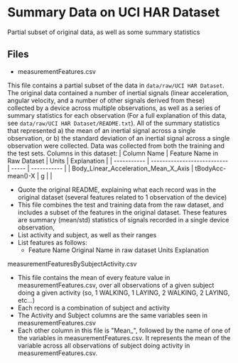 # Summary Data on UCI HAR Dataset
Partial subset of original data, as well as some summary statistics

## Files

- measurementFeatures.csv

This file contains a partial subset of the data in `data/raw/UCI HAR Dataset`. The
original data contained a number of inertial signals (linear acceleration, angular
velocity, and a number of other signals derived from these) collected by a device
across multiple observations, as well as a series of summary statistics for each
observation (For a full explanation of this data, see `data/raw/UCI HAR Dataset/README.txt`).
All of the summary statistics that represented a) the mean of an inertial signal
across a single observation, or b) the standard deviation of an inertial signal across
a single observation were collected. Data was collected from both the training
and the test sets. 
  Columns in this dataset:
  | Column Name | Feature Name in Raw Dataset | Units | Explanation |
  | ----------- | --------------------------- | ----- | ----------- |
  | Body_Linear_Acceleration_Mean_X_Axis | tBodyAcc-mean()-X | g | |
  

- Quote the original README, explaining what each record was in the original dataset (several features related to 1 observation of the device)
- This file combines the test and training data from the raw dataset, and includes
  a subset of the features in the original dataset. These features are summary (mean/std)
  statistics of signals recorded in a single device observation,
- List activity and subject, as well as their ranges
- List features as follows:
  - Feature Name  Original Name in raw dataset  Units Explanation

measurementFeaturesBySubjectActivity.csv
- This file contains the mean of every feature value in measurementFeatures.csv, over all
observations of a given subject doing a given activity (so, 1 WALKING, 1 LAYING, 2 WALKING, 2 LAYING, etc...)
- Each record is a combination of subject and activity
- The Activity and Subject columns are the same variables seen in measurementFeatures.csv
- Each other column in this file is "Mean_", followed by the name of one of the 
variables in measurementFeatures.csv. It represents the mean of the variable across
all observations of subject <subject> doing activity <activity> in measurementFeatures.csv.